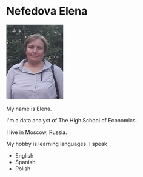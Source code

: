 # Nefedova Elena

![](materials/nefedovae.png)

My name is Elena.

I'm a data analyst of The High School of Economics.

I live in Moscow, Russia. 

My hobby is learning languages. I speak
- English
- Spanish
- Polish

